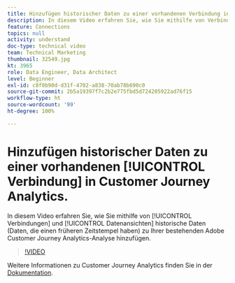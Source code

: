 ```yaml
---
title: Hinzufügen historischer Daten zu einer vorhandenen Verbindung in Customer Journey Analytics
description: In diesem Video erfahren Sie, wie Sie mithilfe von Verbindungen und Datenansichten historische Daten (Daten, die einen früheren Zeitstempel haben) zu Ihrer bestehenden Adobe Customer Journey Analytics-Analyse hinzufügen.
feature: Connections
topics: null
activity: understand
doc-type: technical video
team: Technical Marketing
thumbnail: 32549.jpg
kt: 3965
role: Data Engineer, Data Architect
level: Beginner
exl-id: c8f0b90d-d31f-4702-a838-70ab78b690c0
source-git-commit: 2b5a19397f7c2b2e775fbd5d724205922ad76f15
workflow-type: ht
source-wordcount: '99'
ht-degree: 100%

---
```


# Hinzufügen historischer Daten zu einer vorhandenen [!UICONTROL Verbindung] in Customer Journey Analytics.

In diesem Video erfahren Sie, wie Sie mithilfe von [!UICONTROL Verbindungen] und [!UICONTROL Datenansichten] historische Daten (Daten, die einen früheren Zeitstempel haben) zu Ihrer bestehenden Adobe Customer Journey Analytics-Analyse hinzufügen.

>[!VIDEO](https://video.tv.adobe.com/v/32549/?quality=12)

Weitere Informationen zu Customer Journey Analytics finden Sie in der [Dokumentation](https://docs.adobe.com/content/help/de-DE/analytics-platform/using/cja-landing.html).
